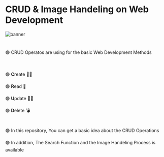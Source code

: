 # CRUD & Image Handeling on Web Development

![banner](https://socialify.git.ci/Randula98/CRUD-on-Web-Development/image?description=1&font=Source%20Code%20Pro&forks=1&language=1&name=1&owner=1&pattern=Floating%20Cogs&stargazers=1&theme=Dark)

# 

<p>🟢 CRUD Operatos are using for the basic Web Development Methods</p><br>

<p>🟢 <strong>C</strong>reate ✍🏻</p>
<p>🟢 <strong>R</strong>ead 📖</p>
<p>🟢 <strong>U</strong>pdate ✍🏼</p>
<p>🟢 <strong>D</strong>elete 💣</p>

#

<p>🟢 In this repository, You can get a basic idea about the CRUD Operations</p>
<p>🟢 In addition, The Search Function and the Image Handeling Process is available</p>

#
